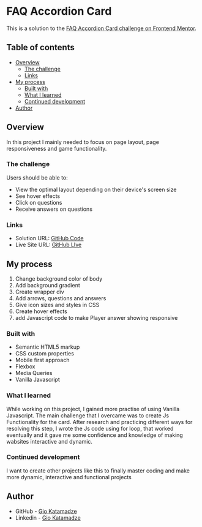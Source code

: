 # FAQ Accordion Card

This is a solution to the [FAQ Accordion Card challenge on Frontend Mentor](https://www.frontendmentor.io/challenges/faq-accordion-card-XlyjD0Oam).

## Table of contents

- [Overview](#overview)
  - [The challenge](#the-challenge)
  - [Links](#links)
- [My process](#my-process)
  - [Built with](#built-with)
  - [What I learned](#what-i-learned)
  - [Continued development](#continued-development)
- [Author](#author)

## Overview

In this project I mainly needed to focus on page layout, page responsiveness and game functionality.

### The challenge

Users should be able to:

- View the optimal layout depending on their device's screen size
- See hover effects
- Click on questions
- Receive answers on questions

### Links

- Solution URL: [GitHub Code](https://github.com/GioKatamadze/FAQ-Accordion-Card)
- Live Site URL: [GitHub LIve](https://giokatamadze.github.io/FAQ-Accordion-Card//)

## My process

1. Change background color of body
2. Add background gradient
3. Create wrapper div
4. Add arrows, questions and answers
5. Give icon sizes and styles in CSS
6. Create hover effects
7. add Javascript code to make Player answer showing responsive

### Built with

- Semantic HTML5 markup
- CSS custom properties
- Mobile first approach
- Flexbox
- Media Queries
- Vanilla Javascript

### What I learned

While working on this project, I gained more practise of using Vanilla Javascript. The main challenge that I overcame was to create Js Functionality for the card. After research and practicing different ways for resolving this step, I wrote the Js code using for loop, that worked eventually and it gave me some confidence and knowledge of making wabsites interactive and dynamic.

### Continued development

I want to create other projects like this to finally master coding and make more dynamic, interactive and functional projects

## Author

- GitHub - [Gio Katamadze](https://github.com/GioKatamadze)
- Linkedin - [Gio Katamadze](https://www.linkedin.com/in/gio-katamadze-a409931a7)
